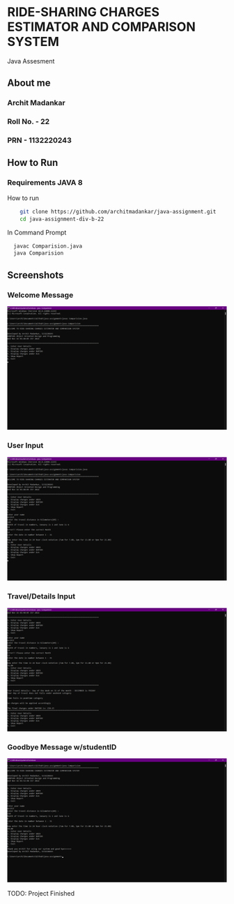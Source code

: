 # RIDE-SHARING CHARGES ESTIMATOR AND COMPARISON SYSTEM
Java Assesment 

## About me
### Archit Madankar 
### Roll No. - 22
### PRN - 1132220243

## How to Run 

### Requirements JAVA 8 
How to run 
```Bash
    git clone https://github.com/architmadankar/java-assignment.git
    cd java-assignment-div-b-22
```
In Command Prompt 
```Bash
  javac Comparision.java
  java Comparision
```

## Screenshots 
### Welcome Message
![welcomeMessage](https://github.com/architmadankar/java-assignment/blob/main/screenshots/welcomeMessage.png?raw=true "Welcome Message")

### User Input
![userInputTest](https://github.com/architmadankar/java-assignment/blob/main/screenshots/userInputTest.png?raw=true "User Input")

### Travel/Details Input
![travelDetailsTest](https://github.com/architmadankar/java-assignment/blob/main/screenshots/travelDetailsTest.png?raw=true "Travel Details")

### Goodbye Message w/studentID
![goodbyeMessage](https://github.com/architmadankar/java-assignment/blob/main/screenshots/goodbyeMessage.png?raw=true "Goodbye Message")

TODO: Project Finished 
